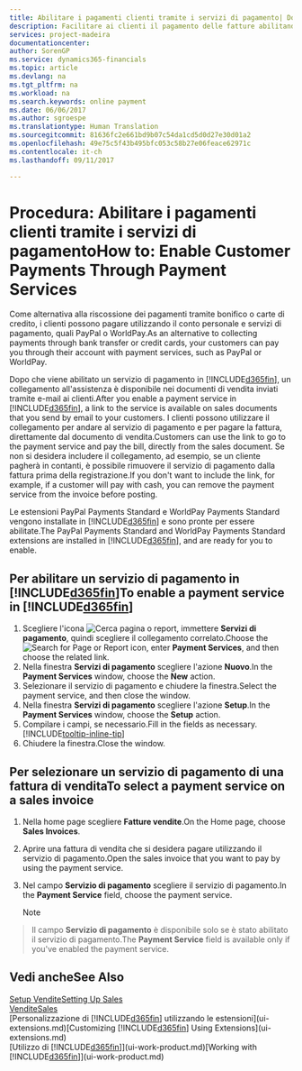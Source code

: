```yaml
---
title: Abilitare i pagamenti clienti tramite i servizi di pagamento| Documenti Microsoft
description: Facilitare ai clienti il pagamento delle fatture abilitando i servizi di pagamento.
services: project-madeira
documentationcenter: 
author: SorenGP
ms.service: dynamics365-financials
ms.topic: article
ms.devlang: na
ms.tgt_pltfrm: na
ms.workload: na
ms.search.keywords: online payment
ms.date: 06/06/2017
ms.author: sgroespe
ms.translationtype: Human Translation
ms.sourcegitcommit: 81636fc2e661bd9b07c54da1cd5d0d27e30d01a2
ms.openlocfilehash: 49e75c5f43b495bfc053c58b27e06feace62971c
ms.contentlocale: it-ch
ms.lasthandoff: 09/11/2017

---
```

# <a name="how-to-enable-customer-payments-through-payment-services"></a><span data-ttu-id="7c4c7-103">Procedura: Abilitare i pagamenti clienti tramite i servizi di pagamento</span><span class="sxs-lookup"><span data-stu-id="7c4c7-103">How to: Enable Customer Payments Through Payment Services</span></span>
<span data-ttu-id="7c4c7-104">Come alternativa alla riscossione dei pagamenti tramite bonifico o carte di credito, i clienti possono pagare utilizzando il conto personale e servizi di pagamento, quali PayPal o WorldPay.</span><span class="sxs-lookup"><span data-stu-id="7c4c7-104">As an alternative to collecting payments through bank transfer or credit cards, your customers can pay you through their account with payment services, such as PayPal or WorldPay.</span></span>  

<span data-ttu-id="7c4c7-105">Dopo che viene abilitato un servizio di pagamento in [!INCLUDE[d365fin](includes/d365fin_md.md)], un collegamento all'assistenza è disponibile nei documenti di vendita inviati tramite e-mail ai clienti.</span><span class="sxs-lookup"><span data-stu-id="7c4c7-105">After you enable a payment service in [!INCLUDE[d365fin](includes/d365fin_md.md)], a link to the service is available on sales documents that you send by email to your customers.</span></span> <span data-ttu-id="7c4c7-106">I clienti possono utilizzare il collegamento per andare al servizio di pagamento e per pagare la fattura, direttamente dal documento di vendita.</span><span class="sxs-lookup"><span data-stu-id="7c4c7-106">Customers can use the link to go to the payment service and pay the bill, directly from the sales document.</span></span> <span data-ttu-id="7c4c7-107">Se non si desidera includere il collegamento, ad esempio, se un cliente pagherà in contanti, è possibile rimuovere il servizio di pagamento dalla fattura prima della registrazione.</span><span class="sxs-lookup"><span data-stu-id="7c4c7-107">If you don't want to include the link, for example, if a customer will pay with cash, you can remove the payment service from the invoice before posting.</span></span>  

<span data-ttu-id="7c4c7-108">Le estensioni PayPal Payments Standard e WorldPay Payments Standard vengono installate in [!INCLUDE[d365fin](includes/d365fin_md.md)] e sono pronte per essere abilitate.</span><span class="sxs-lookup"><span data-stu-id="7c4c7-108">The PayPal Payments Standard and WorldPay Payments Standard extensions are installed in [!INCLUDE[d365fin](includes/d365fin_md.md)], and are ready for you to enable.</span></span>  

## <a name="to-enable-a-payment-service-in-included365finincludesd365finmdmd"></a><span data-ttu-id="7c4c7-109">Per abilitare un servizio di pagamento in [!INCLUDE[d365fin](includes/d365fin_md.md)]</span><span class="sxs-lookup"><span data-stu-id="7c4c7-109">To enable a payment service in [!INCLUDE[d365fin](includes/d365fin_md.md)]</span></span>
1. <span data-ttu-id="7c4c7-110">Scegliere l'icona ![Cerca pagina o report](media/ui-search/search_small.png "icona Cerca pagina o report"), immettere **Servizi di pagamento**, quindi scegliere il collegamento correlato.</span><span class="sxs-lookup"><span data-stu-id="7c4c7-110">Choose the ![Search for Page or Report](media/ui-search/search_small.png "Search for Page or Report icon") icon, enter **Payment Services**, and then choose the related link.</span></span>  
2. <span data-ttu-id="7c4c7-111">Nella finestra **Servizi di pagamento** scegliere l'azione **Nuovo**.</span><span class="sxs-lookup"><span data-stu-id="7c4c7-111">In the **Payment Services** window, choose the **New** action.</span></span>  
3. <span data-ttu-id="7c4c7-112">Selezionare il servizio di pagamento e chiudere la finestra.</span><span class="sxs-lookup"><span data-stu-id="7c4c7-112">Select the payment service, and then close the window.</span></span>  
4. <span data-ttu-id="7c4c7-113">Nella finestra **Servizi di pagamento** scegliere l'azione **Setup**.</span><span class="sxs-lookup"><span data-stu-id="7c4c7-113">In the **Payment Services** window, choose the **Setup** action.</span></span>  
5. <span data-ttu-id="7c4c7-114">Compilare i campi, se necessario.</span><span class="sxs-lookup"><span data-stu-id="7c4c7-114">Fill in the fields as necessary.</span></span> [!INCLUDE[tooltip-inline-tip](includes/tooltip-inline-tip_md.md)]  
6. <span data-ttu-id="7c4c7-115">Chiudere la finestra.</span><span class="sxs-lookup"><span data-stu-id="7c4c7-115">Close the window.</span></span>  

## <a name="to-select-a-payment-service-on-a-sales-invoice"></a><span data-ttu-id="7c4c7-116">Per selezionare un servizio di pagamento di una fattura di vendita</span><span class="sxs-lookup"><span data-stu-id="7c4c7-116">To select a payment service on a sales invoice</span></span>
1. <span data-ttu-id="7c4c7-117">Nella home page scegliere **Fatture vendite**.</span><span class="sxs-lookup"><span data-stu-id="7c4c7-117">On the Home page, choose **Sales Invoices**.</span></span>  
2. <span data-ttu-id="7c4c7-118">Aprire una fattura di vendita che si desidera pagare utilizzando il servizio di pagamento.</span><span class="sxs-lookup"><span data-stu-id="7c4c7-118">Open the sales invoice that you want to pay by using the payment service.</span></span>  
3. <span data-ttu-id="7c4c7-119">Nel campo **Servizio di pagamento** scegliere il servizio di pagamento.</span><span class="sxs-lookup"><span data-stu-id="7c4c7-119">In the **Payment Service** field, choose the payment service.</span></span>  
  
    > [!NOTE]  
>   <span data-ttu-id="7c4c7-120">Il campo **Servizio di pagamento** è disponibile solo se è stato abilitato il servizio di pagamento.</span><span class="sxs-lookup"><span data-stu-id="7c4c7-120">The **Payment Service** field is available only if you've enabled the payment service.</span></span>  

## <a name="see-also"></a><span data-ttu-id="7c4c7-121">Vedi anche</span><span class="sxs-lookup"><span data-stu-id="7c4c7-121">See Also</span></span>  
[<span data-ttu-id="7c4c7-122">Setup Vendite</span><span class="sxs-lookup"><span data-stu-id="7c4c7-122">Setting Up Sales</span></span>](sales-setup-sales.md)  
[<span data-ttu-id="7c4c7-123">Vendite</span><span class="sxs-lookup"><span data-stu-id="7c4c7-123">Sales</span></span>](sales-manage-sales.md)  
<span data-ttu-id="7c4c7-124">[Personalizzazione di [!INCLUDE[d365fin](includes/d365fin_md.md)] utilizzando le estensioni](ui-extensions.md)</span><span class="sxs-lookup"><span data-stu-id="7c4c7-124">[Customizing [!INCLUDE[d365fin](includes/d365fin_md.md)] Using Extensions](ui-extensions.md)</span></span>  
<span data-ttu-id="7c4c7-125">[Utilizzo di [!INCLUDE[d365fin](includes/d365fin_md.md)]](ui-work-product.md)</span><span class="sxs-lookup"><span data-stu-id="7c4c7-125">[Working with [!INCLUDE[d365fin](includes/d365fin_md.md)]](ui-work-product.md)</span></span>  

